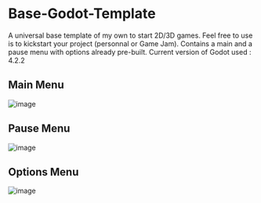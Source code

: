 # Base-Godot-Template
A universal base template of my own to start 2D/3D games. Feel free to use is to kickstart your project (personnal or Game Jam). Contains a main and a pause menu with options already pre-built. 
Current version of Godot used : 4.2.2

## Main Menu
![image](https://github.com/user-attachments/assets/673e9cf0-ad47-438a-af16-0dbb5cc84b20)

## Pause Menu
![image](https://github.com/user-attachments/assets/a6abf33c-19fd-4fed-bfd9-ea217d71ef62)

## Options Menu
![image](https://github.com/user-attachments/assets/dba32767-a516-4122-b40e-1d2814c33eda)
